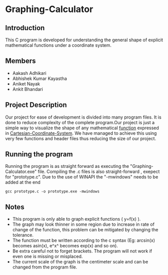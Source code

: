# Graphing-Calculator
## Introduction
This C program is developed for understanding the general shape of explicit mathematical functions under a coordinate system.
## Members
* Aakash Adhikari
* Abhishek Kumar Kayastha
* Aniket Nayak
* Ankit Bhandari
## Project Description
Our project for ease of development is divided into many program files. It is done to reduce complexity of the complete program.Our project is just a simple
way to visualize the shape of any mathematical [function](https://en.wikipedia.org/wiki/Function_(mathematics)) expressed in [Cartesian-Coordinate-System](https://en.wikipedia.org/wiki/Cartesian_coordinate_system). We have managed to 
achieve this using very few functions and header files thus reducing the size of our project.
## Running the program
Running the program is as straight forward as executing the "Graphing-Calculator.exe" file. Compiling the .c files is also straight-forward , exepect for "prototype.c".
Due to the use of WINAPI the "-mwindows" needs to be added at the end
```console
gcc prototype.c -o prototype.exe -mwindows
```
## Notes
* This program is only able to graph explicit functions ( y=f(x) ).
* The graph may look thinner in some region due to increase in rate of change of the function, this problem can be mitigated by changing the tolerance.
* The function must be written according to the c syntax (Eg: arcsin(x) becomes asin(x), e^x^ becomes exp(x) and so on).
* Be extra careful not to forget brackets. The program will not work if even one is missing or misplaced.
* The current scale of the graph is the centimeter scale and can be changed from the program file.
